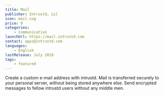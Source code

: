 ```yaml
---
title: Mail
publisher: Intrustd, LLC
icon: mail.svg
price: 0
categories:
    - Communication
launchUrl: https://mail.intrustd.com
contact: apps@intrustd.com
languages:
    - English
lastRelease: July 2019
tags:
    - featured
---
```


Create a custom e-mail address with intrustd. Mail is transferred
securely to your personal server, without being stored anywhere
else. Send encrypted messages to fellow intrustd users without any
middle men.
